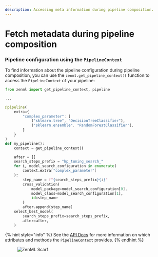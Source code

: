 ```yaml
---
description: Accessing meta information during pipeline composition.
---
```


# Fetch metadata during pipeline composition

### Pipeline configuration using the `PipelineContext`

To find information about the pipeline configuration during pipeline composition, you
can use the `zenml.get_pipeline_context()` function to access the `PipelineContext` of
your pipeline:

```python
from zenml import get_pipeline_context, pipeline

...

@pipeline(
    extra={
        "complex_parameter": [
            ("sklearn.tree", "DecisionTreeClassifier"),
            ("sklearn.ensemble", "RandomForestClassifier"),
        ]
    }
)
def my_pipeline():
    context = get_pipeline_context()

    after = []
    search_steps_prefix = "hp_tuning_search_"
    for i, model_search_configuration in enumerate(
        context.extra["complex_parameter"]
    ):
        step_name = f"{search_steps_prefix}{i}"
        cross_validation(
            model_package=model_search_configuration[0],
            model_class=model_search_configuration[1],
            id=step_name
        )
        after.append(step_name)
    select_best_model(
        search_steps_prefix=search_steps_prefix, 
        after=after,
    )
```

{% hint style="info" %}
See the [API Docs](https://sdkdocs.zenml.io/latest/core_code_docs/core-new/#zenml.new.pipelines.pipeline_context.PipelineContext) for more information on which attributes and methods the `PipelineContext` provides.
{% endhint %}

<!-- For scarf -->
<figure><img alt="ZenML Scarf" referrerpolicy="no-referrer-when-downgrade" src="https://static.scarf.sh/a.png?x-pxid=f0b4f458-0a54-4fcd-aa95-d5ee424815bc" /></figure>

